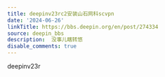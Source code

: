 ```yaml
---
title: deepinv23rc2安装山石网科scvpn
date: '2024-06-26'
linkTitle: https://bbs.deepin.org/en/post/274334
source: deepin_bbs
description:  没事儿瞎转悠 
disable_comments: true
---
```

deepinv23r
